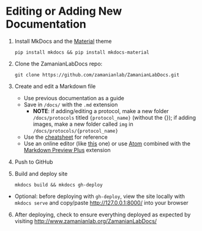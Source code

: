 # Editing or Adding New Documentation

1. Install MkDocs and the [Material](https://squidfunk.github.io/mkdocs-material/) theme

      `pip install mkdocs && pip install mkdocs-material`

2. Clone the ZamanianLabDocs repo:

      `git clone https://github.com/zamanianlab/ZamanianLabDocs.git`

3. Create and edit a Markdown file
    - Use previous documentation as a guide
    - Save in `/docs/` with the `.md` extension
        - **NOTE**: if adding/editing a protocol, make a new folder `/docs/protocols` titled `{protocol_name}` (without the {}); if adding images, make a new folder called `img` in `/docs/protocols/{protocol_name}`
    - Use the <a href="https://yakworks.github.io/mkdocs-material-components/cheat-sheet/" target="blank">cheatsheet</a> for reference
    - Use an online editor (like <a href="http://markdown.pioul.fr/" target="blank">this</a> one) or use [Atom](comp_local.md) combined with the <a href="https://atom.io/packages/markdown-preview-plus" target="blank">Markdown Preview Plus</a> extension

4. Push to GitHub

5. Build and deploy site

      `mkdocs build && mkdocs gh-deploy`

  - Optional: before deploying with `gh-deploy`, view the site locally with `mkdocs serve` and copy/paste <http://127.0.0.1:8000/> into your browser

6. After deploying, check to ensure everything deployed as expected by visiting <http://www.zamanianlab.org/ZamanianLabDocs/>
